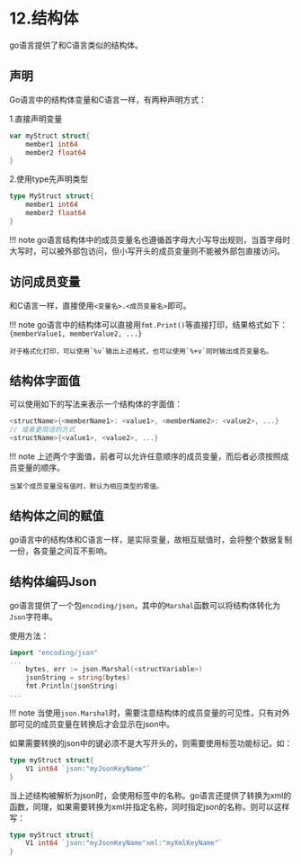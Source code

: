 # 12.结构体

go语言提供了和C语言类似的结构体。  

## 声明

Go语言中的结构体变量和C语言一样，有两种声明方式：  

1.直接声明变量  
```go
var myStruct struct{
    member1 int64
    member2 float64
}
```

2.使用type先声明类型  
```go
type MyStruct struct{
    member1 int64
    member2 float64
}
```

!!! note
    go语言结构体中的成员变量名也遵循首字母大小写导出规则，当首字母时大写时，可以被外部包访问，但小写开头的成员变量则不能被外部包直接访问。  

## 访问成员变量

和C语言一样，直接使用`<变量名>.<成员变量名>`即可。  

!!! note
    go语言中的结构体可以直接用`fmt.Print()`等直接打印，结果格式如下：  
    `{memberValue1, memberValue2, ...}`  
    
    对于格式化打印，可以使用`%v`输出上述格式，也可以使用`%+v`同时输出成员变量名。  

## 结构体字面值

可以使用如下的写法来表示一个结构体的字面值：  
```go
<structName>{<memberName1>: <value1>, <memberName2>: <value2>, ...}
// 或者更简洁的方式
<structName>{<value1>, <value2>, ...}
```

!!! note
    上述两个字面值，前者可以允许任意顺序的成员变量，而后者必须按照成员变量的顺序。  

    当某个成员变量没有值时，默认为相应类型的零值。  

## 结构体之间的赋值

go语言中的结构体和C语言一样，是实际变量，故相互赋值时，会将整个数据复制一份，各变量之间互不影响。  

## 结构体编码Json

go语言提供了一个包`encoding/json`，其中的`Marshal`函数可以将结构体转化为`Json`字符串。  

使用方法：  
```go
import "encoding/json"
...
    bytes, err := json.Marshal(<structVariable>)
    jsonString = string(bytes)
    fmt.Println(jsonString)
...
```

!!! note
    当使用`json.Marshal`时，需要注意结构体的成员变量的可见性，只有对外部可见的成员变量在转换后才会显示在json中。  

如果需要转换的json中的键必须不是大写开头的，则需要使用标签功能标记，如：  
```go
type myStruct struct{
    V1 int64 `json:"myJsonKeyName"`
}
```
当上述结构被解析为json时，会使用标签中的名称。go语言还提供了转换为xml的函数，同理，如果需要转换为xml并指定名称，同时指定json的名称，则可以这样写：   
```go
type myStruct struct{
    V1 int64 `json:"myJsonKeyName"xml:"myXmlKeyName"`
}
```